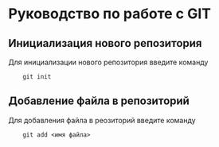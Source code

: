 # Руководство по работе с GIT

## Инициализация нового репозитория

Для инициализации нового репозитория введите команду

```
    git init
```
## Добавление файла в репозиторий

Для добавления файла в реозиторий введите команду
```
    git add <имя файла>
```
